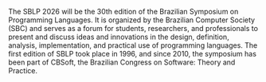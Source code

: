 The SBLP 2026 will be the 30th edition of the Brazilian Symposium on Programming Languages. It is organized by the Brazilian Computer Society (SBC) and serves as a forum for students, researchers, and professionals to present and discuss ideas and innovations in the design, definition, analysis, implementation, and practical use of programming languages. The first edition of SBLP took place in 1996, and since 2010, the symposium has been part of CBSoft, the Brazilian Congress on Software: Theory and Practice.